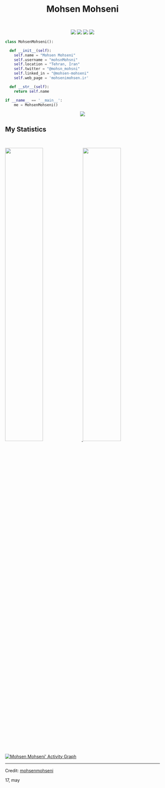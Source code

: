<h1 align="center">
  <b>Mohsen Mohseni</b>
</h1>

<br>

<p>
<div align="center">
  <img src="https://img.shields.io/badge/-DOCKER-2986f0?style=for-the-badge&logo=docker&logoColor=2986f0&labelColor=282828">
  <img src="https://img.shields.io/badge/-LINUX-c58545?style=for-the-badge&logo=linux&logoColor=c58545&labelColor=282828">
  <img src="https://img.shields.io/badge/-Python-98b982?style=for-the-badge&logo=python&logoColor=98b982&labelColor=282828">
  <img src="https://img.shields.io/badge/-django-0d7c52?style=for-the-badge&logo=django&logoColor=0d7c52&labelColor=282828">
</div>
</p>

```python
class MohsenMohseni():

  def __init__(self):
    self.name = "Mohsen Mohseni"
    self.username = "mohsnMohsni"
    self.location = "Tehran, Iran"
    self.twitter = "@mohsn_mohsni"
    self.linked_in = "@mohsen-mohseni"
    self.web_page = 'mohsenimohsen.ir'

  def __str__(self):
    return self.name

if __name__ == '__main__':
    me = MohsenMohseni()
```

<div align="center">
  <a href="https://open.spotify.com/user/6m68tuzarlrg0b93r67psd4ra">
    <img src="https://readme-spotify-tingz.vercel.app/api/now-playing">
  </a>
</div>


## My Statistics

<br/>
<p align="left">
  <a href="https://github.com/mohsnMohsni">
  <img width="49.5%" src="https://github-readme-stats.vercel.app/api?username=mohsnMohsni&show_icons=true&theme=gotham&hide_border=true" />
    <img width="49.5%" src="https://github-readme-streak-stats.herokuapp.com/?user=mohsnMohsni&theme=gotham&hide_border=true" />
  </a>
</p>
<br>

[![Mohsen Mohseni' Activity Graph](https://activity-graph.herokuapp.com/graph?username=mohsnMohsni&custom_title=Mohsen%20Mohseni's%20Contribution%20Graph&theme=gotham&bg_color=282828&hide_border=true&line=57BDDA&point=2D4854)](https://github.com/mohsnMohsni)

---

Credit: [mohsenmohseni](https://github.com/mohsnMohsni)

17, may
